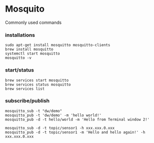 # Mosquito
Commonly used commands

### installations
```
sudo apt-get install mosquitto mosquitto-clients
brew install mosquitto
systemctl start mosquitto
mosquitto -v
```

### start/status
```
brew services start mosquitto
brew services status mosquitto
brew services list
```

### subscribe/publish
```
mosquitto_sub -t "dw/demo"
mosquitto_pub -t 'dw/demo' -m 'hello world!'
mosquitto_pub -d -t hello/world -m 'Hello from Terminal window 2!'

mosquitto_sub -d -t topic/sensor1 -h xxx.xxx.0.xxx
mosquitto_pub -d -t topic/sensor1 -m 'Hello and hello again!' -h xxx.xxx.0.xxx
```
